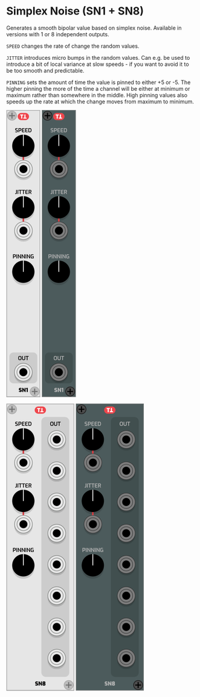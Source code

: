 # Simplex Noise (SN1 + SN8)
Generates a smooth bipolar value based on simplex noise. Available in versions with 1 or 8 independent outputs.

`SPEED` changes the rate of change the random values.

`JITTER` introduces micro bumps in the random values. Can e.g. be used to introduce a bit of local variance at slow speeds - if you want to avoid it to be too smooth and predictable.

`PINNING` sets the amount of time the value is pinned to either +5 or -5. The higher pinning the more of the time a channel will be either at minimum or maximum rather than somewhere in the middle. High pinning values also speeds up the rate at which the change moves from maximum to minimum.

![Default theme](https://github.com/thomassidor/tinytricks/blob/master/module-screenshots/default/SN1.png?raw=true)
![River bed theme](https://github.com/thomassidor/tinytricks/blob/master/module-screenshots/river-bed/SN1.png?raw=true)

![Default theme](https://github.com/thomassidor/tinytricks/blob/master/module-screenshots/default/SN8.png?raw=true)
![River bed theme](https://github.com/thomassidor/tinytricks/blob/master/module-screenshots/river-bed/SN8.png?raw=true)

